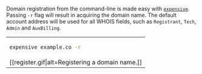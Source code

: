 Domain registration from the command-line is made easy with [`expensive`](https://nameexpensive.com). Passing `-r` flag will result in acquiring the domain name. The default account address will be used for all WHOIS fields, such as `Registrant`, `Tech`, `Admin` and `AuxBilling`.

<table>
<tr/>
<tr><td>

```sh
expensive example.co -r
```
</td></tr>
<tr><td>
  [[register.gif|alt=Registering a domain name.]]
  <!-- <img alt="Registering a domain name." src="doc/register.gif" /> -->
</td></tr>
</table>
